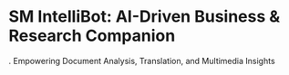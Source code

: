 # SM IntelliBot: AI-Driven Business & Research Companion
. Empowering Document Analysis, Translation, and Multimedia Insights
